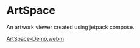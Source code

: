 # ArtSpace
An artwork viewer created using jetpack compose.

[ArtSpace-Demo.webm](https://user-images.githubusercontent.com/19203471/190507597-ca8cf9e0-f3f3-4518-be7f-1fa9c99b4bfa.webm)

